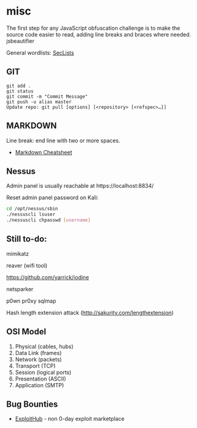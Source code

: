 # misc

The first step for any JavaScript obfuscation challenge is to make the source code easier to read, adding line breaks and braces where needed. jsbeautifier

General wordlists: [SecLists](https://github.com/danielmiessler/SecLists)


GIT
---
```
git add .
git status
git commit -m "Commit Message"
git push -u alias master
Update repo: git pull [options] [<repository> [<refspec>…​]]
```

MARKDOWN
--------

Line break: end line with two or more spaces.  

* [Markdown Cheatsheet](https://github.com/adam-p/markdown-here/wiki/Markdown-Cheatsheet)

Nessus
------

Admin panel is usually reachable at https://localhost:8834/

Reset admin panel password on Kali:

```sh
cd /opt/nessus/sbin
./nessuscli lsuser
./nessuscli chpasswd [username]
```

Still to-do:
------------

mimikatz

reaver (wifi tool)

https://github.com/yarrick/iodine

netsparker

p0wn pr0xy sqlmap

Hash length extension attack (http://sakurity.com/lengthextension)

OSI Model
---------

1. Physical (cables, hubs)
2. Data Link (frames)
3. Network (packets)
4. Transport (TCP)
5. Session (logical ports)
6. Presentation (ASCII)
7. Application (SMTP)

Bug Bounties
------------

* [ExploitHub](https://exploithub.com/) - non 0-day exploit marketplace
